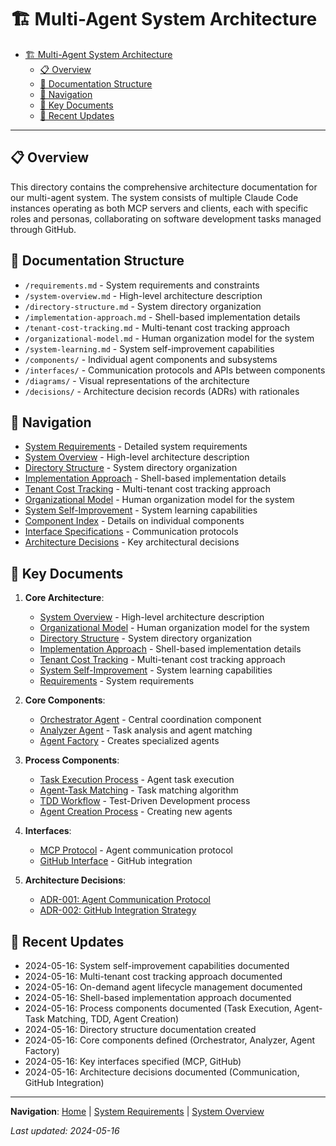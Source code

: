 # 🏗️ Multi-Agent System Architecture

<!-- 📑 TABLE OF CONTENTS -->
- [🏗️ Multi-Agent System Architecture](#️-multi-agent-system-architecture)
  - [📋 Overview](#-overview)
  - [📂 Documentation Structure](#-documentation-structure)
  - [🧭 Navigation](#-navigation)
  - [📝 Key Documents](#-key-documents)
  - [🔄 Recent Updates](#-recent-updates)

---

## 📋 Overview

This directory contains the comprehensive architecture documentation for our multi-agent system. The system consists of multiple Claude Code instances operating as both MCP servers and clients, each with specific roles and personas, collaborating on software development tasks managed through GitHub.

## 📂 Documentation Structure

- `/requirements.md` - System requirements and constraints
- `/system-overview.md` - High-level architecture description
- `/directory-structure.md` - System directory organization
- `/implementation-approach.md` - Shell-based implementation details
- `/tenant-cost-tracking.md` - Multi-tenant cost tracking approach
- `/organizational-model.md` - Human organization model for the system
- `/system-learning.md` - System self-improvement capabilities
- `/components/` - Individual agent components and subsystems
- `/interfaces/` - Communication protocols and APIs between components
- `/diagrams/` - Visual representations of the architecture
- `/decisions/` - Architecture decision records (ADRs) with rationales

## 🧭 Navigation

- [System Requirements](./requirements.md) - Detailed system requirements
- [System Overview](./system-overview.md) - High-level architecture description
- [Directory Structure](./directory-structure.md) - System directory organization
- [Implementation Approach](./implementation-approach.md) - Shell-based implementation details
- [Tenant Cost Tracking](./tenant-cost-tracking.md) - Multi-tenant cost tracking approach
- [Organizational Model](./organizational-model.md) - Human organization model for the system
- [System Self-Improvement](./system-learning.md) - System learning capabilities
- [Component Index](./components/README.md) - Details on individual components
- [Interface Specifications](./interfaces/README.md) - Communication protocols
- [Architecture Decisions](./decisions/README.md) - Key architectural decisions

## 📝 Key Documents

1. **Core Architecture**:
   - [System Overview](./system-overview.md) - High-level architecture description
   - [Organizational Model](./organizational-model.md) - Human organization model for the system
   - [Directory Structure](./directory-structure.md) - System directory organization
   - [Implementation Approach](./implementation-approach.md) - Shell-based implementation details
   - [Tenant Cost Tracking](./tenant-cost-tracking.md) - Multi-tenant cost tracking approach
   - [System Self-Improvement](./system-learning.md) - System learning capabilities
   - [Requirements](./requirements.md) - System requirements

2. **Core Components**:
   - [Orchestrator Agent](./components/orchestrator.md) - Central coordination component
   - [Analyzer Agent](./components/analyzer.md) - Task analysis and agent matching
   - [Agent Factory](./components/agent-factory.md) - Creates specialized agents

3. **Process Components**:
   - [Task Execution Process](./components/task-execution-process.md) - Agent task execution
   - [Agent-Task Matching](./components/agent-task-matching.md) - Task matching algorithm
   - [TDD Workflow](./components/tdd-workflow.md) - Test-Driven Development process
   - [Agent Creation Process](./components/agent-creation-process.md) - Creating new agents

4. **Interfaces**:
   - [MCP Protocol](./interfaces/mcp-protocol.md) - Agent communication protocol
   - [GitHub Interface](./interfaces/github-interface.md) - GitHub integration

5. **Architecture Decisions**:
   - [ADR-001: Agent Communication Protocol](./decisions/001-agent-communication-protocol.md)
   - [ADR-002: GitHub Integration Strategy](./decisions/002-github-integration-strategy.md)

## 🔄 Recent Updates

- 2024-05-16: System self-improvement capabilities documented
- 2024-05-16: Multi-tenant cost tracking approach documented
- 2024-05-16: On-demand agent lifecycle management documented
- 2024-05-16: Shell-based implementation approach documented
- 2024-05-16: Process components documented (Task Execution, Agent-Task Matching, TDD, Agent Creation)
- 2024-05-16: Directory structure documentation created
- 2024-05-16: Core components defined (Orchestrator, Analyzer, Agent Factory)
- 2024-05-16: Key interfaces specified (MCP, GitHub)
- 2024-05-16: Architecture decisions documented (Communication, GitHub Integration)

---

<!-- 🧭 NAVIGATION -->
**Navigation**: [Home](../README.md) | [System Requirements](./requirements.md) | [System Overview](./system-overview.md)

*Last updated: 2024-05-16*